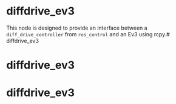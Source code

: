 # diffdrive_ev3


This node is designed to provide an interface between a `diff_drive_controller` from `ros_control` and an Ev3 using rcpy.# diffdrive_ev3
# diffdrive_ev3
# diffdrive_ev3
